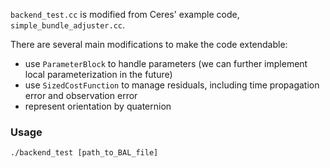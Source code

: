 
`backend_test.cc` is modified from Ceres' example code, `simple_bundle_adjuster.cc`.

There are several main modifications to make the code extendable:
- use `ParameterBlock` to handle parameters (we can further implement local parameterization in the future)
- use `SizedCostFunction` to manage residuals, including time propagation error and observation error
- represent orientation by quaternion

### Usage
```
./backend_test [path_to_BAL_file]
```